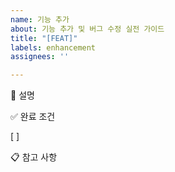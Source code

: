 ```yaml
---
name: 기능 추가
about: 기능 추가 및 버그 수정 실전 가이드
title: "[FEAT]"
labels: enhancement
assignees: ''

---
```


📝 설명
<!-- 어떤 기능이 필요한지 간략히 설명해주세요 -->
✅ 완료 조건
<!-- 기능 구현이 완료되었다고 판단할 수 있는 조건을 작성해주세요 -->

[ ]

📋 참고 사항
<!-- 추가 정보나 참고 자료가 있다면 작성해주세요 -->
